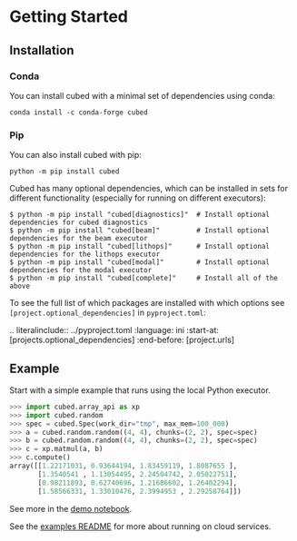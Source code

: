 # Getting Started

## Installation

### Conda

You can install cubed with a minimal set of dependencies using conda:

```shell
conda install -c conda-forge cubed
```

### Pip

You can also install cubed with pip:

```shell
python -m pip install cubed
```

Cubed has many optional dependencies, which can be installed in sets for different functionality (especially for running on different executors):

    $ python -m pip install "cubed[diagnostics]"  # Install optional dependencies for cubed diagnostics
    $ python -m pip install "cubed[beam]"         # Install optional dependencies for the beam executor
    $ python -m pip install "cubed[lithops]"      # Install optional dependencies for the lithops executor
    $ python -m pip install "cubed[modal]"        # Install optional dependencies for the modal executor
    $ python -m pip install "cubed[complete]"     # Install all of the above

To see the full list of which packages are installed with which options see `[project.optional_dependencies]` in `pyproject.toml`:

.. literalinclude:: ../pyproject.toml
   :language: ini
   :start-at: [projects.optional_dependencies]
   :end-before: [project.urls]

## Example

Start with a simple example that runs using the local Python executor.

```python
>>> import cubed.array_api as xp
>>> import cubed.random
>>> spec = cubed.Spec(work_dir="tmp", max_mem=100_000)
>>> a = cubed.random.random((4, 4), chunks=(2, 2), spec=spec)
>>> b = cubed.random.random((4, 4), chunks=(2, 2), spec=spec)
>>> c = xp.matmul(a, b)
>>> c.compute()
array([[1.22171031, 0.93644194, 1.83459119, 1.8087655 ],
       [1.3540541 , 1.13054495, 2.24504742, 2.05022751],
       [0.98211893, 0.62740696, 1.21686602, 1.26402294],
       [1.58566331, 1.33010476, 2.3994953 , 2.29258764]])
```

See more in the [demo notebook](https://github.com/tomwhite/cubed/blob/main/examples/demo.ipynb).

See the [examples README](https://github.com/tomwhite/cubed/tree/main/examples/README.md) for more about running on cloud services.
